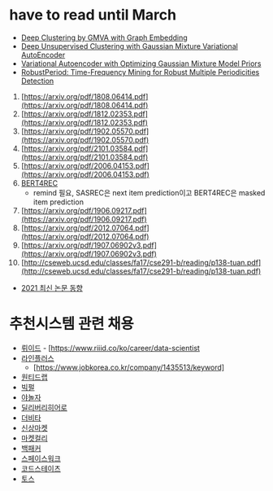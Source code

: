# have to read until March

- [Deep Clustering by GMVA with Graph Embedding](https://openaccess.thecvf.com/content_ICCV_2019/papers/Yang_Deep_Clustering_by_Gaussian_Mixture_Variational_Autoencoders_With_Graph_Embedding_ICCV_2019_paper.pdf)
- [Deep Unsupervised Clustering with Gaussian Mixture Variational AutoEncoder](https://arxiv.org/pdf/1611.02648.pdf)
- [Variational Autoencoder with Optimizing Gaussian Mixture Model Priors](https://ieeexplore.ieee.org/stamp/stamp.jsp?tp=&arnumber=9020116)
- [RobustPeriod: Time-Frequency Mining for Robust Multiple Periodicities Detection](https://arxiv.org/pdf/2002.09535.pdf)

1. [https://arxiv.org/pdf/1808.06414.pdf](https://arxiv.org/pdf/1808.06414.pdf)
2. [https://arxiv.org/pdf/1812.02353.pdf](https://arxiv.org/pdf/1812.02353.pdf)
3. [https://arxiv.org/pdf/1902.05570.pdf](https://arxiv.org/pdf/1902.05570.pdf)
4. [https://arxiv.org/pdf/2101.03584.pdf](https://arxiv.org/pdf/2101.03584.pdf)
5. [https://arxiv.org/pdf/2006.04153.pdf](https://arxiv.org/pdf/2006.04153.pdf)
6. [BERT4REC](https://arxiv.org/pdf/1904.06690.pdf)
    - remind 필요, SASREC은 next item prediction이고 BERT4REC은 masked item prediction
7. [https://arxiv.org/pdf/1906.09217.pdf](https://arxiv.org/pdf/1906.09217.pdf)
8. [https://arxiv.org/pdf/2012.07064.pdf](https://arxiv.org/pdf/2012.07064.pdf)
9. [https://arxiv.org/pdf/1907.06902v3.pdf](https://arxiv.org/pdf/1907.06902v3.pdf)
10. [http://cseweb.ucsd.edu/classes/fa17/cse291-b/reading/p138-tuan.pdf](http://cseweb.ucsd.edu/classes/fa17/cse291-b/reading/p138-tuan.pdf)
- [2021 최신 논문 동향](http://www.wsdm-conference.org/2021/accepted-papers.php)





# 추천시스템 관련 채용

- [뤼이드](https://www.wanted.co.kr/wd/3936?fbclid=IwAR3BqCvtOC2Ws4YaVD1ZAZsEPYVDl3A7bseNQMk2CHaRCKvRo1KXjklXjNI)
        - [https://www.riiid.co/ko/career/data-scientist
- [라인플러스](https://careers.linecorp.com/ko/jobs?co=Korea&ca=Engineering)
    - [https://www.jobkorea.co.kr/company/1435513/keyword]
- [원티드랩](https://www.wanted.co.kr/wd/46410?referer_id=1720905)
- [빅펄](https://programmers.co.kr/job_positions/4022?fbclid=IwAR03hUya0ZPk6-L1-TQqkzM0UbaSNMAXU0Ute30LuKGGMl5v0j7kzYahW7k)
- [야놀자](https://www.wanted.co.kr/wd/8995?fbclid=IwAR1KWDfEABpCH-_aYfoHejo28h2sseUJibtblGH0B8pRSclLE_hwN1JUMMA)
- [딜리버리히어로](https://www.wanted.co.kr/wd/34993?fbclid=IwAR2VxBTHVbUVkxQfT6lkmuS7W5X41_jdQZz45b6KxIwRAqmS1IxW4Dgj2eA)
- [더비타](https://www.wanted.co.kr/wd/52827?referer_id=1720905)
- [신상마켓](https://www.wanted.co.kr/wd/36413?referer_id=1720905)
- [마켓컬리](https://www.wanted.co.kr/wd/51283?utm_campaign=google_jobs_apply&utm_source=google_jobs_apply&utm_medium=organic)
- [백패커](https://www.wanted.co.kr/wd/52090?referer_id=1720905)
- [스페이스워크](https://www.wanted.co.kr/wd/19600?referer_id=1720905)
- [코드스테이츠](https://www.wanted.co.kr/wd/6936?referer_id=1720905)
- [토스](https://toss.im/career/job-detail?job_id=4103443003)
